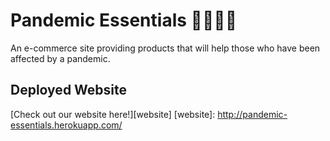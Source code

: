 # Pandemic Essentials 🧻🎲🧼😷

An e-commerce site providing products that will help those who have been affected by a pandemic.

## Deployed Website

[Check out our website here!][website]
[website]: http://pandemic-essentials.herokuapp.com/
